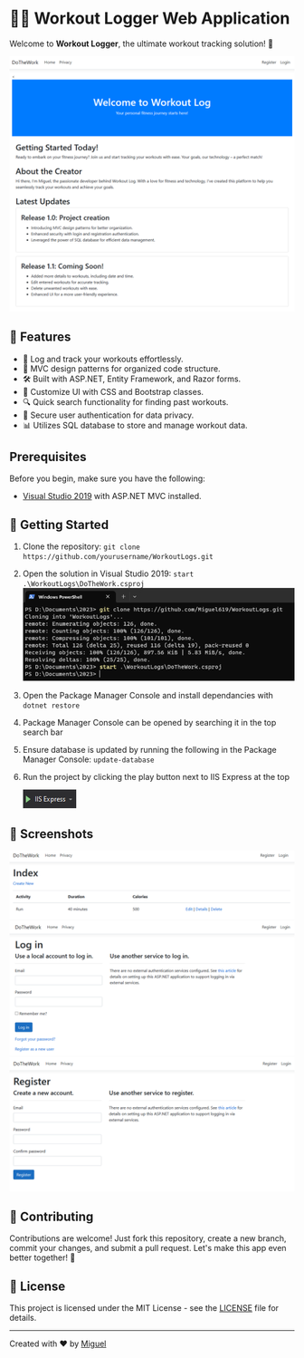 # 🏋️‍♀️ Workout Logger Web Application

Welcome to **Workout Logger**, the ultimate workout tracking solution! 🚀

![Workout Logger Preview](workout-logger-preview.png)

## 🌟 Features

- 💪 Log and track your workouts effortlessly.
- 🎯 MVC design patterns for organized code structure.
- 🛠️ Built with ASP.NET, Entity Framework, and Razor forms.
- 🎨 Customize UI with CSS and Bootstrap classes.
- 🔍 Quick search functionality for finding past workouts.
- 🔐 Secure user authentication for data privacy.
- 📊 Utilizes SQL database to store and manage workout data.

## Prerequisites

Before you begin, make sure you have the following:

- [Visual Studio 2019](https://visualstudio.microsoft.com/vs/) with ASP.NET MVC installed.

## 🚀 Getting Started

1. Clone the repository: `git clone https://github.com/yourusername/WorkoutLogs.git`
2. Open the solution in Visual Studio 2019: `start .\WorkoutLogs\DoTheWork.csproj`
![Screenshot Clone](Screenshots/clone.png)
3. Open the Package Manager Console and install dependancies with `dotnet restore`
4. Package Manager Console can be opened by searching it in the top search bar
5. Ensure database is updated by running the following in the Package Manager Console: `update-database`
6. Run the project by clicking the play button next to IIS Express at the top

      ![Screenshot IIS](Screenshots/IIS.png)

## 📸 Screenshots

![Screenshot 1](Screenshots/screenshot1.png)
![Screenshot 2](Screenshots/screenshot2.png)
![Screenshot 3](Screenshots/screenshot3.png)

## 🤝 Contributing

Contributions are welcome! Just fork this repository, create a new branch, commit your changes, and submit a pull request. Let's make this app even better together! 🤗

## 📝 License

This project is licensed under the MIT License - see the [LICENSE](LICENSE) file for details.

---

Created with ❤️ by [Miguel](https://github.com/Miguel619)

